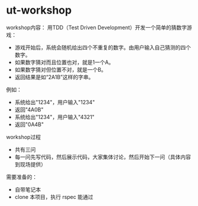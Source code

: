 ut-workshop
===========

workshop内容： 用TDD（Test Driven Development）开发一个简单的猜数字游戏：

- 游戏开始后，系统会随机给出四个不重复的数字。由用户输入自己猜测的四个数字。
- 如果数字猜对而且位置也对，就是1一个A。
- 如果数字猜对但位置不对，就是一个B。
- 返回结果是如“2A1B”这样的字串。

例如：

- 系统给出"1234"，用户输入"1234"
 - 返回"4A0B"
- 系统给出"1234"，用户输入"4321"
 - 返回"0A4B"

workshop过程
- 共有三问
- 每一问先写代码，然后展示代码，大家集体讨论，然后开始下一问（具体内容到现场提供）

需要准备的：

- 自带笔记本
- clone 本项目，执行 rspec 能通过
